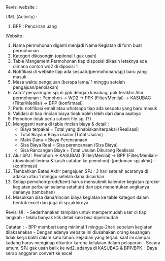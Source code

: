 Revisi website :

UML (Activity) :
1. BPP : Pencairan uang

Website :
1. Nama permohonan diganti menjadi Nama Kegiatan di form buat permohonan
2. Kategori dikosongin (optional / gak usah)
3. Table Mangement Permohonan tiap disposisi dikasih letaknya ada dimana contoh wd2 di diposisi 1
4. Notifikasi di website tiap ada sesuatu(permohonan/spj) baru yang masuk
5. Masa waktu pengajuan (berapa lama/ 1 minggu setelah pengajuan/penolakan)
6. Ada 2 penyaringan spj di ppk dengan kasubag, ppk terakhir
   Alur permohonan : Pemohon -> WD2 -> PPK (Filter/Menilai) -> KASUBAG (Filter/Menilai) -> BPP (konfirmasi)
7. Perlu notifikasi email atau whatsapp tiap ada sesuatu yang baru masuk
8. Validasi di tiap rincian biaya tidak boleh lebih dari dana asalnya
9. Pemohon tidak perlu submit file spj (?)
10. Mengganti nama di table rincian biaya & detail :
	- Biaya terpakai = Total yang dihabiskan/terpakai (Realisasi)
	- Total Biaya = Biaya usulan (Total Usulan)
	- Maks Dana = Biaya Perencanaan
	- Sisa Biaya Real = Sisa perencanaan (Sisa Biaya)
	- Sisa Rancangan Biaya = Total Usulan Dikurang Realisasi
11. Alur SPJ : Pemohon -> KASUBAG (Filter/Menilai) -> BPP (Filter/Menilai)-(download-terima & kasih catatan ke pemohon)-{pedoman spj akhir}-(konfirmasi)
12. Tambahkan Batas Akhir pengajuan SPJ : 3 hari setelah acaranya di adakan atau 1 minggu setelah dana dicairkan
13. Setiap pemohon(prodi/bem) harus mensubmit kalender kegiatan (proker kegiatan perbulan selama setahun) dan ppk menentukan angkanya dananya (tambahan)
14. Masukkan sisa dana/rincian biaya kegiatan ke table kategori dalam bentuk excel dan juga di spj akhirnya

Revisi UI : - Sederhanakan tampilan untuk mempermudah user di tiap langkah
			- telalu banyak klik detail kalo bisa dipermudah

Catatan :	- BPP memberi uang minimal 1 minggu-2hari sebelum kegiatan dilaksanakan
			- Dengan adanya website ini diusahakan orang keuangan tidak kerja bakti dalam satu tahun. kejadian yang terjadi saat ini sampai kadang harus menginap dikantor karena kelalaian dalam pelaporan
			- Secara umum, SPJ gak usah balik ke wd2, adanya di KASUBAG & BPP/BPK
			- Daya serap anggaran convert ke excel
